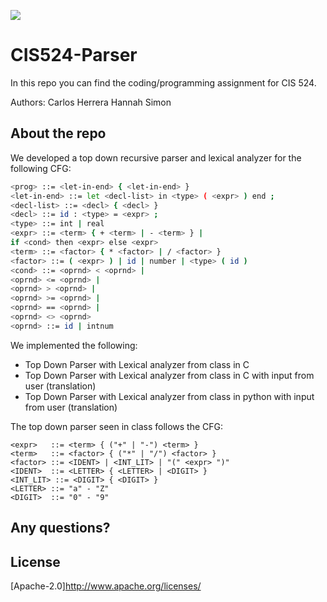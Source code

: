 ![](https://www.csuohio.edu/sites/default/files/Full%20Vertical_CSU%20Green_Fresh%20Green_CMYK_Update.jpg)
# CIS524-Parser
In this repo you can find the coding/programming assignment for CIS 524.

Authors:
Carlos Herrera
Hannah Simon

## About the repo
We developed a top down recursive parser and lexical analyzer for the following CFG:

```bash
<prog> ::= <let-in-end> { <let-in-end> }
<let-in-end> ::= let <decl-list> in <type> ( <expr> ) end ;
<decl-list> ::= <decl> { <decl> }
<decl> ::= id : <type> = <expr> ;
<type> ::= int | real
<expr> ::= <term> { + <term> | - <term> } |
if <cond> then <expr> else <expr>
<term> ::= <factor> { * <factor> | / <factor> }
<factor> ::= ( <expr> ) | id | number | <type> ( id )
<cond> ::= <oprnd> < <oprnd> |
<oprnd> <= <oprnd> |
<oprnd> > <oprnd> |
<oprnd> >= <oprnd> |
<oprnd> == <oprnd> |
<oprnd> <> <oprnd>
<oprnd> ::= id | intnum
```

We implemented the following:
- Top Down Parser with Lexical analyzer from class in C
- Top Down Parser with Lexical analyzer from class in C with input from user (translation)
- Top Down Parser with Lexical analyzer from class in python with input from user (translation)

The top down parser seen in class follows the CFG:

```batch
<expr>   ::= <term> { ("+" | "-") <term> }
<term>   ::= <factor> { ("*" | "/") <factor> }
<factor> ::= <IDENT> | <INT_LIT> | "(" <expr> ")"
<IDENT>  ::= <LETTER> { <LETTER> | <DIGIT> }
<INT_LIT> ::= <DIGIT> { <DIGIT> }
<LETTER> ::= "a" - "Z"
<DIGIT>  ::= "0" - "9"

```

## Any questions?

## License
[Apache-2.0]http://www.apache.org/licenses/